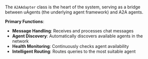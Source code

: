The `A2AAdapter` class is the heart of the system, serving as a bridge between uAgents (the underlying agent framework) and A2A agents.

**Primary Functions**:

- **Message Handling**: Receives and processes chat messages
- **Agent Discovery**: Automatically discovers available agents in the network
- **Health Monitoring**: Continuously checks agent availability
- **Intelligent Routing**: Routes queries to the most suitable agent
